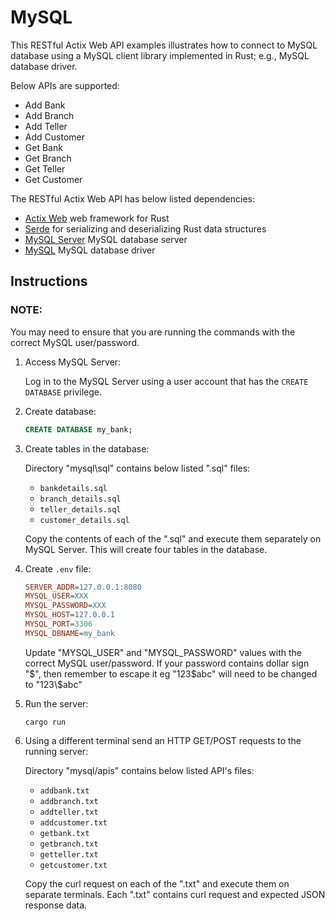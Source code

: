 # MySQL

This RESTful Actix Web API examples illustrates how to connect to MySQL database using a MySQL client library implemented in Rust; e.g., MySQL database driver.

Below APIs are supported:

- Add Bank
- Add Branch
- Add Teller
- Add Customer
- Get Bank
- Get Branch
- Get Teller
- Get Customer

The RESTful Actix Web API has below listed dependencies:

- [Actix Web](https://github.com/actix/actix-web) web framework for Rust
- [Serde](https://github.com/serde-rs/serde) for serializing and deserializing Rust data structures
- [MySQL Server](https://github.com/mysql/mysql-server) MySQL database server
- [MySQL](https://github.com/blackbeam/rust-mysql-simple) MySQL database driver

## Instructions

### NOTE:

You may need to ensure that you are running the commands with the correct MySQL user/password.

1. Access MySQL Server:

   Log in to the MySQL Server using a user account that has the `CREATE DATABASE` privilege.

1. Create database:

   ```sql
   CREATE DATABASE my_bank;
   ```

1. Create tables in the database:

   Directory "mysql\sql" contains below listed ".sql" files:

   - `bankdetails.sql`
   - `branch_details.sql`
   - `teller_details.sql`
   - `customer_details.sql`

   Copy the contents of each of the ".sql" and execute them separately on MySQL Server. This will create four tables in the database.

1. Create `.env` file:

   ```ini
   SERVER_ADDR=127.0.0.1:8080
   MYSQL_USER=XXX
   MYSQL_PASSWORD=XXX
   MYSQL_HOST=127.0.0.1
   MYSQL_PORT=3306
   MYSQL_DBNAME=my_bank
   ```

   Update "MYSQL_USER" and "MYSQL_PASSWORD" values with the correct MySQL user/password.
   If your password contains dollar sign "$", then remember to escape it eg "123$abc" will need to be changed to "123\\$abc"

1. Run the server:

   ```shell
   cargo run
   ```

1. Using a different terminal send an HTTP GET/POST requests to the running server:

   Directory "mysql/apis" contains below listed API's files:

   - `addbank.txt`
   - `addbranch.txt`
   - `addteller.txt`
   - `addcustomer.txt`
   - `getbank.txt`
   - `getbranch.txt`
   - `getteller.txt`
   - `getcustomer.txt`

   Copy the curl request on each of the ".txt" and execute them on separate terminals. Each ".txt" contains curl request and expected JSON response data.
